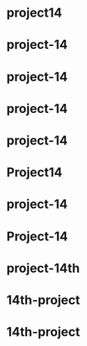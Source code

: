 # project14
# project-14
# project-14
# project-14
# project-14
# Project14
# project-14
# Project-14
# project-14th
# 14th-project
# 14th-project
